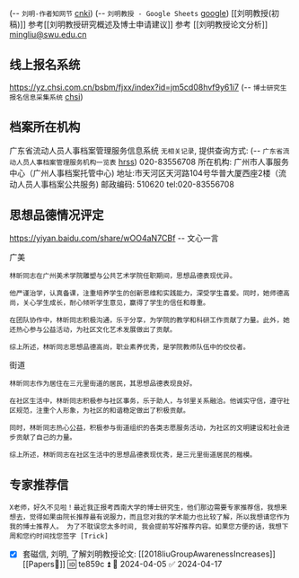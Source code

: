 (-- `刘明-作者知网节` [cnki](https://kns.cnki.net/kcms2/author/detail?v=smPsKIJgVaAS97o0Oz7oG7UvZmzYQEY4uvQ2uIcHJccMezUnS3P6VfcURjm-6mDKPZMKr6tbiMJqW4l9kz8eYsSrn-mKgD_I8JntkTtN-7oYjJ0XxGk40w==&uniplatform=NZKPT&language=CHS))
(-- `刘明教授 - Google Sheets` [google](https://docs.google.com/spreadsheets/d/1gOuXi_T58nkVJkuXZoe2fAGYyod7c-wuG60-Ge6oMAc/edit#gid=0))
[[刘明教授(初稿)]]
参考[[刘明教授研究概述及博士申请建议]]
参考 [[刘明教授论文分析]]
mingliu@swu.edu.cn

## 线上报名系统
https://yz.chsi.com.cn/bsbm/fjxx/index?id=jm5cd08hvf9y61i7
(-- `博士研究生报名信息采集系统` [chsi](https://yz.chsi.com.cn/bsbm/fjxx/index?id=jm5cd08hvf9y61i7))


## 档案所在机构
广东省流动人员人事档案管理服务信息系统 `无相关记录`, 提供查询方式:  (-- `广东省流动人员人事档案管理服务机构一览表` [hrss](https://ggfw.hrss.gd.gov.cn/rsdabzh/recordSearch.html)) 020-83556708
所在机构: 广州市人事服务中心（广州人事档案托管中心)
地址:市天河区天河路104号华普大厦西座2楼（流动人员人事档案公共服务)
邮政编码: 510620 
tel:020-83556708


## 思想品德情况评定
https://yiyan.baidu.com/share/wOO4aN7CBf -- 文心一言 

广美
```
林昕同志在广州美术学院雕塑与公共艺术学院任职期间，思想品德表现优异。

他严谨治学，认真备课，注重培养学生的创新思维和实践能力，深受学生喜爱。同时，她师德高尚，关心学生成长，耐心倾听学生意见，赢得了学生的信任和尊重。

在团队协作中，林昕同志积极沟通，乐于分享，为学院的教学和科研工作贡献了力量。此外，她还热心参与公益活动，为社区文化艺术发展做出了贡献。

综上所述，林昕同志思想品德高尚，职业素养优秀，是学院教师队伍中的佼佼者。
```


街道
```
林昕同志作为居住在三元里街道的居民，其思想品德表现良好。

在社区生活中，林昕同志积极参与社区事务，乐于助人，与邻里关系融洽。他诚实守信，遵守社区规范，注重个人形象，为社区的和谐稳定做出了积极贡献。

同时，林昕同志热心公益，积极参与街道组织的各类志愿服务活动，为社区的文明建设和社会进步贡献了自己的力量。

综上所述，林昕同志在社区生活中的思想品德表现优秀，是三元里街道居民的楷模。
```

## 专家推荐信
```
X老师，好久不见啦！最近我正报考西南大学的博士研究生，他们那边需要专家推荐信，我想来想去，觉得如果由院长推荐最有说服力，而且您对我的学术能力也比较了解，所以我想请您作为我的博士推荐人。 为了不耽误您太多时间, 我会提前写好推荐内容。如果您方便的话，我想下周和您约时间找您签字 [Trick]
```



- [x] 套磁信, 刘明, 了解刘明教授论文: [[2018liuGroupAwarenessIncreases]] [[Papers📄]] 🆔 te859c ⏫ 📅 2024-04-05 ✅ 2024-04-17


